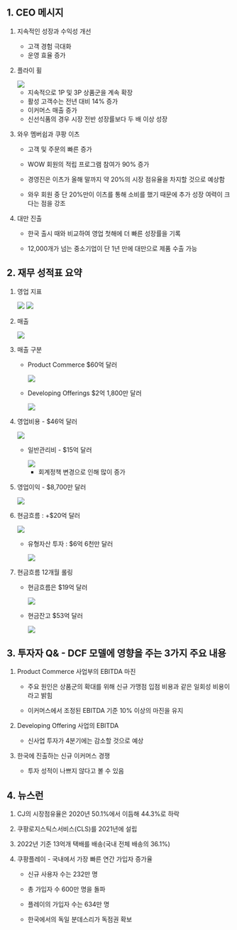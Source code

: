 ## 1. CEO 메시지

1. 지속적인 성장과 수익성 개선
    - 고객 경험 극대화
    - 운영 효율 증가

2. 플라이 휠

    <img src="../Img/이제_시작이라는_쿠팡_테크기업_어닝스_19_1.jpg">

    - 지속적으로 1P 및 3P 상품군을 계속 확장
    - 활성 고객수는 전년 대비 14% 증가
    - 이커머스 매출 증가
    - 신선식품의 경우 시장 전반 성장률보다 두 배 이상 성장


3. 와우 멤버쉽과 쿠팡 이츠 

    - 고객 및 주문의 빠른 증가

    - WOW 회원의 적립 프로그램 참여가 90% 증가

    - 경영진은 이츠가 올해 말까지 약 20%의 시장 점유율을 차지할 것으로 예상함

    - 와우 회원 중 단 20%만이 이츠를 통해 소비를 했기 때문에 추가 성장 여력이 크다는 점을 강조

4. 대만 진출

    - 한국 출시 때와 비교하여 영업 첫해에 더 빠른 성장률을 기록

    - 12,000개가 넘는 중소기업이 단 1년 만에 대만으로 제품 수출 가능

## 2. 재무 성적표 요약

1. 영업 지표

    <img src="../Img/이제_시작이라는_쿠팡_테크기업_어닝스_19_2.jpg">


    <img src="../Img/이제_시작이라는_쿠팡_테크기업_어닝스_19_3.jpg">

2. 매출

    <img src="../Img/이제_시작이라는_쿠팡_테크기업_어닝스_19_4.jpg">

3. 매출 구분

    - Product Commerce $60억 달러

        <img src="../Img/이제_시작이라는_쿠팡_테크기업_어닝스_19_5.jpg">

    - Developing Offerings $2억 1,800만 달러

    
        <img src="../Img/이제_시작이라는_쿠팡_테크기업_어닝스_19_6.jpg">

4. 영업비용 - $46억 달러

    <img src="../Img/이제_시작이라는_쿠팡_테크기업_어닝스_19_7.jpg">

    - 일반관리비 - $15억 달러

        <img src="../Img/이제_시작이라는_쿠팡_테크기업_어닝스_19_8.jpg">

        - 회계정책 변경으로 인해 많이 증가

5. 영업이익 - $8,700만 달러

    <img src="../Img/이제_시작이라는_쿠팡_테크기업_어닝스_19_9.jpg">

6. 현금흐름 : +$20억 달러

    <img src="../Img/이제_시작이라는_쿠팡_테크기업_어닝스_19_10.jpg">

    - 유형자산 투자 : $6억 6천만 달러

        <img src="../Img/이제_시작이라는_쿠팡_테크기업_어닝스_19_11.jpg">

7. 현금흐름 12개월 롤링

    - 현금흐름은 $19억 달러

        <img src="../Img/이제_시작이라는_쿠팡_테크기업_어닝스_19_12.jpg">

    - 현금잔고 $53억 달러

        <img src="../Img/이제_시작이라는_쿠팡_테크기업_어닝스_19_13.jpg">

## 3. 투자자 Q& - DCF 모델에 영향을 주는 3가지 주요 내용

1. Product Commerce 사업부의 EBITDA 마진

    - 주요 원인은 상품군의 확대를 위해 신규 가맹점 입점 비용과 같은 일회성 비용이라고 밝힘

    - 이커머스에서 조정된 EBITDA 기준 10% 이상의 마진을 유지

2. Developing Offering 사업의 EBITDA

    - 신사업 투자가 4분기에는 감소할 것으로 예상

3. 한국에 진출하는 신규 이커머스 경쟁

    - 투자 성적이 나쁘지 않다고 볼 수 있음

## 4. 뉴스런

1. CJ의 시장점유율은 2020년 50.1%에서 이듬해 44.3%로 하락

2. 쿠팡로지스틱스서비스(CLS)를 2021년에 설립

3. 2022년 기준 13억개 택배를 배송(국내 전체 배송의 36.1%)

4. 쿠팡플레이 - 국내에서 가장 빠른 연간 가입자 증가율

    - 신규 사용자 수는 232만 명
    
    - 총 가입자 수 600만 명을 돌파

    - 플레이의 가입자 수는 634만 명

    - 한국에서의 독일 분데스리가 독점권 확보